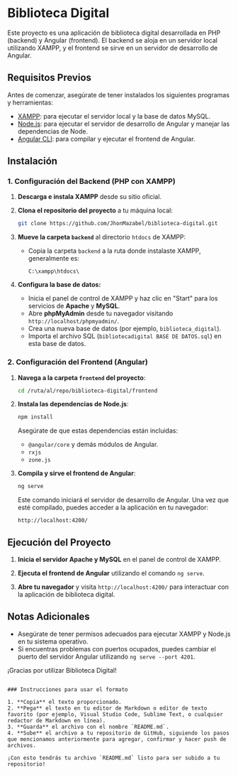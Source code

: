 
# Biblioteca Digital

Este proyecto es una aplicación de biblioteca digital desarrollada en PHP (backend) y Angular (frontend). El backend se aloja en un servidor local utilizando XAMPP, y el frontend se sirve en un servidor de desarrollo de Angular.

## Requisitos Previos

Antes de comenzar, asegúrate de tener instalados los siguientes programas y herramientas:

- [XAMPP](https://www.apachefriends.org/index.html): para ejecutar el servidor local y la base de datos MySQL.
- [Node.js](https://nodejs.org/): para ejecutar el servidor de desarrollo de Angular y manejar las dependencias de Node.
- [Angular CLI](https://angular.io/cli): para compilar y ejecutar el frontend de Angular.

## Instalación

### 1. Configuración del Backend (PHP con XAMPP)

1. **Descarga e instala XAMPP** desde su sitio oficial.
   
2. **Clona el repositorio del proyecto** a tu máquina local:

   ```bash
   git clone https://github.com/JhonMazabel/biblioteca-digital.git
   ```

3. **Mueve la carpeta `backend`** al directorio `htdocs` de XAMPP:

   - Copia la carpeta `backend` a la ruta donde instalaste XAMPP, generalmente es:
     ```
     C:\xampp\htdocs\
     ```

4. **Configura la base de datos:**

   - Inicia el panel de control de XAMPP y haz clic en "Start" para los servicios de **Apache** y **MySQL**.
   - Abre **phpMyAdmin** desde tu navegador visitando `http://localhost/phpmyadmin/`.
   - Crea una nueva base de datos (por ejemplo, `biblioteca_digital`).
   - Importa el archivo SQL (`bibliotecadigital BASE DE DATOS.sql`) en esta base de datos.

### 2. Configuración del Frontend (Angular)

1. **Navega a la carpeta `frontend` del proyecto**:

   ```bash
   cd /ruta/al/repo/biblioteca-digital/frontend
   ```

2. **Instala las dependencias de Node.js**:

   ```bash
   npm install
   ```

   Asegúrate de que estas dependencias están incluidas:

   - `@angular/core` y demás módulos de Angular.
   - `rxjs`
   - `zone.js`

3. **Compila y sirve el frontend de Angular**:

   ```bash
   ng serve
   ```

   Este comando iniciará el servidor de desarrollo de Angular. Una vez que esté compilado, puedes acceder a la aplicación en tu navegador:

   ```
   http://localhost:4200/
   ```

## Ejecución del Proyecto

1. **Inicia el servidor Apache y MySQL** en el panel de control de XAMPP.

2. **Ejecuta el frontend de Angular** utilizando el comando `ng serve`.

3. **Abre tu navegador** y visita `http://localhost:4200/` para interactuar con la aplicación de biblioteca digital.

## Notas Adicionales

- Asegúrate de tener permisos adecuados para ejecutar XAMPP y Node.js en tu sistema operativo.
- Si encuentras problemas con puertos ocupados, puedes cambiar el puerto del servidor Angular utilizando `ng serve --port 4201`.

¡Gracias por utilizar Biblioteca Digital!
```

### Instrucciones para usar el formato

1. **Copia** el texto proporcionado.
2. **Pega** el texto en tu editor de Markdown o editor de texto favorito (por ejemplo, Visual Studio Code, Sublime Text, o cualquier redactor de Markdown en línea).
3. **Guarda** el archivo con el nombre `README.md`.
4. **Sube** el archivo a tu repositorio de GitHub, siguiendo los pasos que mencionamos anteriormente para agregar, confirmar y hacer push de archivos.

¡Con esto tendrás tu archivo `README.md` listo para ser subido a tu repositorio!
